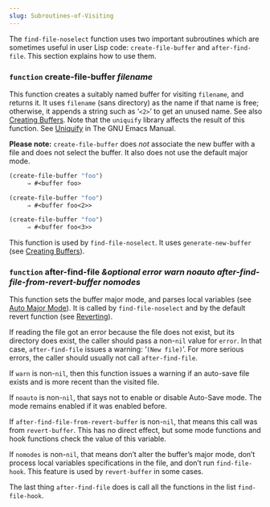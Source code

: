 ```yaml
---
slug: Subroutines-of-Visiting
---
```


The `find-file-noselect` function uses two important subroutines which are sometimes useful in user Lisp code: `create-file-buffer` and `after-find-file`. This section explains how to use them.

### <span className="tag function">`function`</span> **create-file-buffer** *filename*

This function creates a suitably named buffer for visiting `filename`, and returns it. It uses `filename` (sans directory) as the name if that name is free; otherwise, it appends a string such as ‘`<2>`’ to get an unused name. See also [Creating Buffers](/docs/elisp/Creating-Buffers). Note that the `uniquify` library affects the result of this function. See [Uniquify](https://www.gnu.org/software/emacs/manual/html_mono/emacs.html#Uniquify) in The GNU Emacs Manual.

**Please note:** `create-file-buffer` does *not* associate the new buffer with a file and does not select the buffer. It also does not use the default major mode.

```lisp
(create-file-buffer "foo")
     ⇒ #<buffer foo>
```

```lisp
(create-file-buffer "foo")
     ⇒ #<buffer foo<2>>
```

```lisp
(create-file-buffer "foo")
     ⇒ #<buffer foo<3>>
```

This function is used by `find-file-noselect`. It uses `generate-new-buffer` (see [Creating Buffers](/docs/elisp/Creating-Buffers)).

### <span className="tag function">`function`</span> **after-find-file** *\&optional error warn noauto after-find-file-from-revert-buffer nomodes*

This function sets the buffer major mode, and parses local variables (see [Auto Major Mode](/docs/elisp/Auto-Major-Mode)). It is called by `find-file-noselect` and by the default revert function (see [Reverting](/docs/elisp/Reverting)).

If reading the file got an error because the file does not exist, but its directory does exist, the caller should pass a non-`nil` value for `error`. In that case, `after-find-file` issues a warning: ‘`(New file)`’. For more serious errors, the caller should usually not call `after-find-file`.

If `warn` is non-`nil`, then this function issues a warning if an auto-save file exists and is more recent than the visited file.

If `noauto` is non-`nil`, that says not to enable or disable Auto-Save mode. The mode remains enabled if it was enabled before.

If `after-find-file-from-revert-buffer` is non-`nil`, that means this call was from `revert-buffer`. This has no direct effect, but some mode functions and hook functions check the value of this variable.

If `nomodes` is non-`nil`, that means don’t alter the buffer’s major mode, don’t process local variables specifications in the file, and don’t run `find-file-hook`. This feature is used by `revert-buffer` in some cases.

The last thing `after-find-file` does is call all the functions in the list `find-file-hook`.
